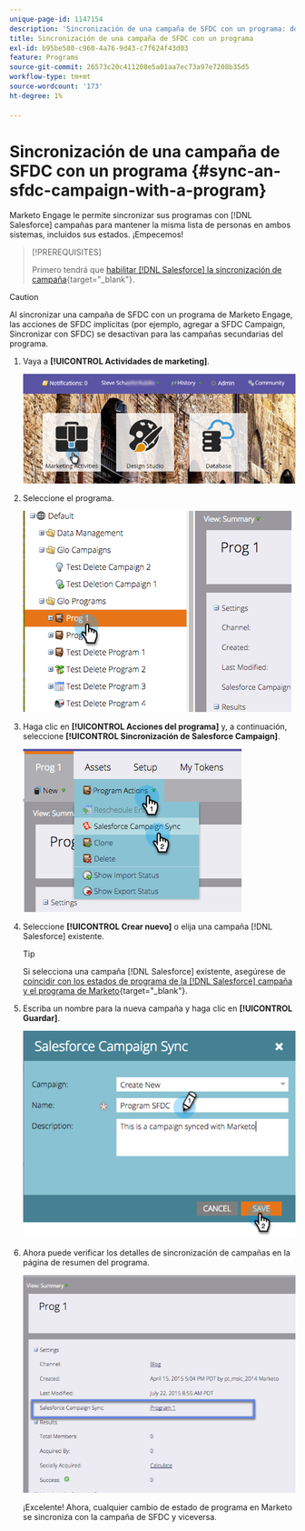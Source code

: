 ```yaml
---
unique-page-id: 1147154
description: 'Sincronización de una campaña de SFDC con un programa: documentos de Marketo, documentación del producto'
title: Sincronización de una campaña de SFDC con un programa
exl-id: b95be580-c960-4a76-9d43-c7f624f43d03
feature: Programs
source-git-commit: 26573c20c411208e5a01aa7ec73a97e7208b35d5
workflow-type: tm+mt
source-wordcount: '173'
ht-degree: 1%

---
```


# Sincronización de una campaña de SFDC con un programa {#sync-an-sfdc-campaign-with-a-program}

Marketo Engage le permite sincronizar sus programas con [!DNL Salesforce] campañas para mantener la misma lista de personas en ambos sistemas, incluidos sus estados. ¡Empecemos!

>[!PREREQUISITES]
>
>Primero tendrá que [habilitar [!DNL Salesforce] la sincronización de campaña](/help/marketo/product-docs/crm-sync/salesforce-sync/setup/optional-steps/enable-disable-campaign-sync.md){target="_blank"}.

>[!CAUTION]
>
>Al sincronizar una campaña de SFDC con un programa de Marketo Engage, las acciones de SFDC implícitas (por ejemplo, agregar a SFDC Campaign, Sincronizar con SFDC) se desactivan para las campañas secundarias del programa.

1. Vaya a **[!UICONTROL Actividades de marketing]**.

   ![](assets/login-marketing-activities-1.png)

1. Seleccione el programa.

   ![](assets/image2015-7-22-8-3a47-3a28.png)

1. Haga clic en **[!UICONTROL Acciones del programa]** y, a continuación, seleccione **[!UICONTROL Sincronización de Salesforce Campaign]**.

   ![](assets/image2015-7-22-8-3a48-3a5.png)

1. Seleccione **[!UICONTROL Crear nuevo]** o elija una campaña [!DNL Salesforce] existente.

   >[!TIP]
   >
   >Si selecciona una campaña [!DNL Salesforce] existente, asegúrese de [coincidir con los estados de programa de la  [!DNL Salesforce] campaña y el programa de Marketo](/help/marketo/product-docs/crm-sync/salesforce-sync/sfdc-sync-details/how-to-match-program-statuses-and-salesforce-campaign-statuses-prior-to-sync.md){target="_blank"}.

1. Escriba un nombre para la nueva campaña y haga clic en **[!UICONTROL Guardar]**.

   ![](assets/image2015-7-22-8-3a57-3a19.png)

1. Ahora puede verificar los detalles de sincronización de campañas en la página de resumen del programa.

   ![](assets/image2015-7-22-8-3a59-3a33.png)

   ¡Excelente! Ahora, cualquier cambio de estado de programa en Marketo se sincroniza con la campaña de SFDC y viceversa.
